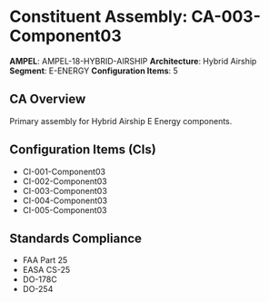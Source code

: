 # Constituent Assembly: CA-003-Component03

**AMPEL**: AMPEL-18-HYBRID-AIRSHIP
**Architecture**: Hybrid Airship
**Segment**: E-ENERGY
**Configuration Items**: 5

## CA Overview
Primary assembly for Hybrid Airship E Energy components.

## Configuration Items (CIs)
- CI-001-Component03
- CI-002-Component03
- CI-003-Component03
- CI-004-Component03
- CI-005-Component03

## Standards Compliance
- FAA Part 25
- EASA CS-25
- DO-178C
- DO-254
